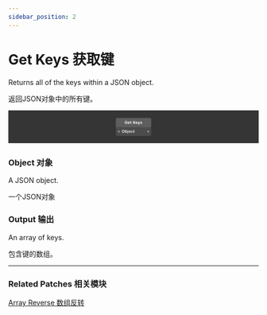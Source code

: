 ```yaml
---
sidebar_position: 2
---
```


# Get Keys 获取键

Returns all of the keys within a JSON object.

返回JSON对象中的所有键。

![Image](./../../static/img/docs/Data/get-keys.png)

### Object 对象

A JSON object.

一个JSON对象

### Output 输出

An array of keys.

包含键的数组。

------

### Related Patches 相关模块

[Array Reverse 数组反转](./Array%20Reverse)
